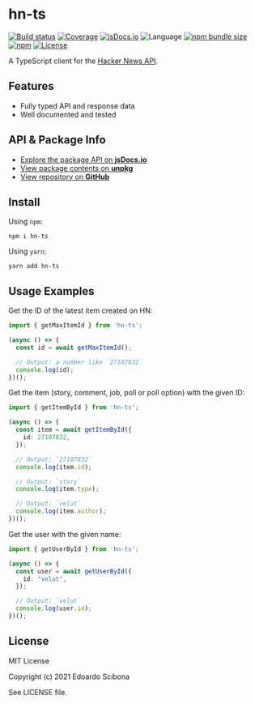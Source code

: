 # hn-ts

[![Build status](https://img.shields.io/github/workflow/status/velut/hn-ts/CI)](https://github.com/velut/hn-ts/actions?query=workflow%3ACI)
[![Coverage](https://img.shields.io/codecov/c/gh/velut/hn-ts)](https://codecov.io/gh/velut/hn-ts)
[![jsDocs.io](https://img.shields.io/badge/jsDocs.io-reference-blue)](https://www.jsdocs.io/package/hn-ts)
![Language](https://img.shields.io/github/languages/top/velut/hn-ts)
[![npm bundle size](https://img.shields.io/bundlephobia/min/hn-ts)](https://bundlephobia.com/result?p=hn-ts)
[![npm](https://img.shields.io/npm/v/hn-ts)](https://www.npmjs.com/package/hn-ts)
[![License](https://img.shields.io/github/license/velut/hn-ts)](https://github.com/velut/hn-ts/blob/main/LICENSE)

A TypeScript client for the [Hacker News API](https://github.com/HackerNews/API).

## Features

-   Fully typed API and response data
-   Well documented and tested

## API & Package Info

-   [Explore the package API on **jsDocs.io**](https://www.jsdocs.io/package/hn-ts)
-   [View package contents on **unpkg**](https://unpkg.com/hn-ts/)
-   [View repository on **GitHub**](https://github.com/velut/hn-ts)

## Install

Using `npm`:

```
npm i hn-ts
```

Using `yarn`:

```
yarn add hn-ts
```

## Usage Examples

Get the ID of the latest item created on HN:

```typescript
import { getMaxItemId } from 'hn-ts';

(async () => {
  const id = await getMaxItemId();

  // Output: a number like `27107832`
  console.log(id);
})();
```

Get the item (story, comment, job, poll or poll option) with the given ID:

```typescript
import { getItemById } from 'hn-ts';

(async () => {
  const item = await getItemById({
    id: 27107832,
  });

  // Output: `27107832`
  console.log(item.id);

  // Output: `story`
  console.log(item.type);

  // Output: `velut`
  console.log(item.author);
})();
```

Get the user with the given name:

```typescript
import { getUserById } from 'hn-ts';

(async () => {
  const user = await getUserById({
    id: "velut",
  });

  // Output: `velut`
  console.log(user.id);
})();
```

## License

MIT License

Copyright (c) 2021 Edoardo Scibona

See LICENSE file.
